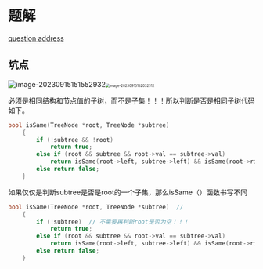 # 题解

[question address](https://leetcode.cn/problems/subtree-of-another-tree/)

## 坑点

![image-20230915151552932](C:\Users\HongweiTang\AppData\Roaming\Typora\typora-user-images\image-20230915151552932.png)<img src="C:\Users\HongweiTang\AppData\Roaming\Typora\typora-user-images\image-20230915152032512.png" alt="image-20230915152032512" style="zoom:50%;" />

必须是相同结构和节点值的子树，而不是子集！！！所以判断是否是相同子树代码如下。

```C++
bool isSame(TreeNode *root, TreeNode *subtree)
    {
        if (!subtree && !root)
            return true;
        else if (root && subtree && root->val == subtree->val)
            return isSame(root->left, subtree->left) && isSame(root->right, subtree->right);
        else return false;
    }

```

如果仅仅是判断subtree是否是root的一个子集，那么isSame（）函数书写不同

```C++
bool isSame(TreeNode *root, TreeNode *subtree)  // 
    {
        if (!subtree)  // 不需要再判断root是否为空！！！
            return true;
        else if (root && subtree && root->val == subtree->val)
            return isSame(root->left, subtree->left) && isSame(root->right, subtree->right);
        else return false;
    }

```

